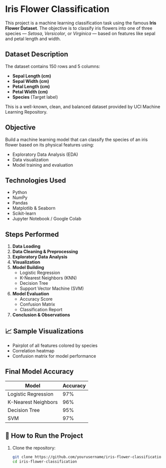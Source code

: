 # Iris Flower Classification

This project is a machine learning classification task using the famous **Iris Flower Dataset**. The objective is to classify iris flowers into one of three species — *Setosa*, *Versicolor*, or *Virginica* — based on features like sepal and petal length and width.

##  Dataset Description

The dataset contains 150 rows and 5 columns:
- **Sepal Length (cm)**
- **Sepal Width (cm)**
- **Petal Length (cm)**
- **Petal Width (cm)**
- **Species** (Target label)

This is a well-known, clean, and balanced dataset provided by UCI Machine Learning Repository.

## Objective

Build a machine learning model that can classify the species of an iris flower based on its physical features using:
- Exploratory Data Analysis (EDA)
- Data visualization
- Model training and evaluation

##  Technologies Used

- Python
- NumPy
- Pandas
- Matplotlib & Seaborn
- Scikit-learn
- Jupyter Notebook / Google Colab

##  Steps Performed

1. **Data Loading**
2. **Data Cleaning & Preprocessing**
3. **Exploratory Data Analysis**
4. **Visualization**
5. **Model Building**
    - Logistic Regression
    - K-Nearest Neighbors (KNN)
    - Decision Tree
    - Support Vector Machine (SVM)
6. **Model Evaluation**
    - Accuracy Score
    - Confusion Matrix
    - Classification Report
7. **Conclusion & Observations**

## 📈 Sample Visualizations

- Pairplot of all features colored by species
- Correlation heatmap
- Confusion matrix for model performance

##  Final Model Accuracy

| Model               | Accuracy |
|--------------------|----------|
| Logistic Regression| 97%      |
| K-Nearest Neighbors| 96%      |
| Decision Tree      | 95%      |
| SVM                | 97%      |

## 📂 How to Run the Project

1. Clone the repository:
   ```bash
   git clone https://github.com/yourusername/iris-flower-classification.git
   cd iris-flower-classification

